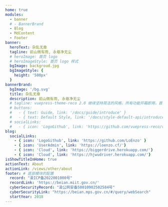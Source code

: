 ```yaml
---
home: true
modules:
  - banner
  # - BannerBrand
  - Blog
  - MdContent
  - Footer
banner:
  heroText: 杂乱无章
  tagline: 前山微有雨, 永巷净无尘
  # heroImage: 首页 logo
  # heroImageStyle: 首页 logo 样式
  bgImage: backgroud.jpg
  bgImageStyle: {
    height: '500px'
  }
bannerBrand:
  bgImage: '/bg.svg'
  title: 杂乱无章
  description: 前山微有雨, 永巷净无尘
  # tagline: vuepress-theme-reco 2.0 继续坚持简洁的风格，所有功能开箱即用，首页模块化组装，使用 tailwindcss 书写样式，将 Vite 作为默认编译器。你只需要负责内容创作，其他请交给我。
  # buttons:
  #   - { text: Guide, link: '/docs/guide/introduce' }
  #   - { text: Default Style, link: '/docs/style-default-api/introduce', type: 'plain' }
  # socialLinks:
  #   - { icon: 'LogoGithub', link: 'https://github.com/vuepress-reco/vuepress-theme-reco' }
blog:
  socialLinks:
    - { icon: 'LogoGithub', link: 'https://github.com/LoEnzo' }
    - { icon: 'UserAdmin', link: 'https://loenzo.cf/'}
    - { icon: 'Cloud', link: 'https://biggerdrive.herokuapp.com/'}
    - { icon: 'Cloud', link: 'https://hjwudriver.herokuapp.com/'}
isShowTitleInHome: true
actionText: About
actionLink: /views/other/about
footer: # 底部模块的配置
  record: "渝ICP备2022001000号"
  recordLink: 'https://beian.miit.gov.cn/'
  cyberSecurityRecord: "渝公网安备50010902502584号"
  cyberSecurityLink: "https://beian.mps.gov.cn/#/query/webSearch"
  startYear: 2018
---
```

